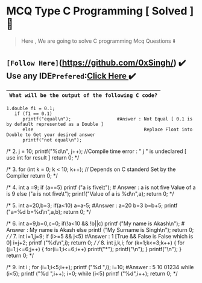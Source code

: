 # MCQ Type C Programming [ Solved ] :name_badge:
> Here , We are going to solve C programming Mcq Questions :arrow_down:
## `[Follow Here]`(https://github.com/0xSingh/) :heavy_check_mark: Use any IDE`Prefered`:[Click Here ](https://ideone.com/)  :heavy_check_mark:
 
|                                `What will be the output of the following C code?`                                |
|--------------------------------------------------------------------------------------------------------------------|
```
1.double f1 = 0.1;
   if (f1 == 0.1)
      printf("equal\n");                 #Answer : Not Equal [ 0.1 is by default represented as a Double ]
      else                                         Replace Float into Double to Get your desired answer
      printf("not equal\n");
```

/* 2.    j = 10;
        printf("%d\n", j++);                  //Compile time error :  " j " is undeclared [ use int for result ]
        return 0; */


/* 3. for (int k = 0; k < 10; k++);            // Depends on C standerd Set by the Compiler
        return 0; */


/* 4.  int a =9;
       if (a==5)
       printf ("a is five\t");                    # Answer : a is not five     Value of a is 9
       else
        ("a is not five\t");
       printf("Value of a is %d\n",a);
       return 0; */

/* 5.   int a=20,b=3;
        if(a<10)
            a=a-5;                                 #Answer : a=20    b=3
            b=b+5;
        printf ("a=%d   b=%d\n",a,b);
        return 0; */

/* 6.  int a=9,b=0,c=0;
          if(!a<10  && !b||c)
          printf ("My name is Akash\n");          # Answer : My name is Akash
          else
          printf ("My Surname is Singh\n");
          return 0; */
/* 7.
        int i=1,j=9;
         if (i>=5 && j<5)                         #Answer : 1 [True && False is False which is 0]
         i=j+2;
         printf ("%d\n",i);
         return 0; */
/* 8.
           int j,k,i;
           for (k=1;k<=3;k++)
            {
               for (j=1;j<=6;j++)
               {
                   for(i=1;i<=6;i++)
                    printf("*");
                    printf("\n");
               }
               printf("\n");
           }
           return 0; */

/* 9.    int i ;
             for (i=1;i<5;i++);
             printf ("%d ",i);
             i=10;                                #Answer : 5 10 01234
             while (i<5);
             printf ("%d ",i++);
             i=0;
             while (i<5)
                printf ("%d",i++);
             return 0; */
